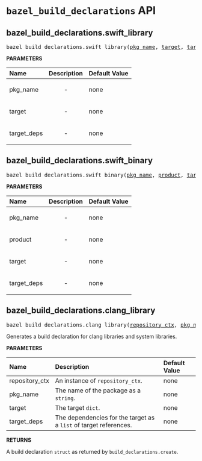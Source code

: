 <!-- Generated with Stardoc, Do Not Edit! -->
# `bazel_build_declarations` API


<a id="#bazel_build_declarations.swift_library"></a>

## bazel_build_declarations.swift_library

<pre>
bazel_build_declarations.swift_library(<a href="#bazel_build_declarations.swift_library-pkg_name">pkg_name</a>, <a href="#bazel_build_declarations.swift_library-target">target</a>, <a href="#bazel_build_declarations.swift_library-target_deps">target_deps</a>)
</pre>



**PARAMETERS**


| Name  | Description | Default Value |
| :------------- | :------------- | :------------- |
| <a id="bazel_build_declarations.swift_library-pkg_name"></a>pkg_name |  <p align="center"> - </p>   |  none |
| <a id="bazel_build_declarations.swift_library-target"></a>target |  <p align="center"> - </p>   |  none |
| <a id="bazel_build_declarations.swift_library-target_deps"></a>target_deps |  <p align="center"> - </p>   |  none |


<a id="#bazel_build_declarations.swift_binary"></a>

## bazel_build_declarations.swift_binary

<pre>
bazel_build_declarations.swift_binary(<a href="#bazel_build_declarations.swift_binary-pkg_name">pkg_name</a>, <a href="#bazel_build_declarations.swift_binary-product">product</a>, <a href="#bazel_build_declarations.swift_binary-target">target</a>, <a href="#bazel_build_declarations.swift_binary-target_deps">target_deps</a>)
</pre>



**PARAMETERS**


| Name  | Description | Default Value |
| :------------- | :------------- | :------------- |
| <a id="bazel_build_declarations.swift_binary-pkg_name"></a>pkg_name |  <p align="center"> - </p>   |  none |
| <a id="bazel_build_declarations.swift_binary-product"></a>product |  <p align="center"> - </p>   |  none |
| <a id="bazel_build_declarations.swift_binary-target"></a>target |  <p align="center"> - </p>   |  none |
| <a id="bazel_build_declarations.swift_binary-target_deps"></a>target_deps |  <p align="center"> - </p>   |  none |


<a id="#bazel_build_declarations.clang_library"></a>

## bazel_build_declarations.clang_library

<pre>
bazel_build_declarations.clang_library(<a href="#bazel_build_declarations.clang_library-repository_ctx">repository_ctx</a>, <a href="#bazel_build_declarations.clang_library-pkg_name">pkg_name</a>, <a href="#bazel_build_declarations.clang_library-target">target</a>, <a href="#bazel_build_declarations.clang_library-target_deps">target_deps</a>)
</pre>

Generates a build declaration for clang libraries and system libraries.

**PARAMETERS**


| Name  | Description | Default Value |
| :------------- | :------------- | :------------- |
| <a id="bazel_build_declarations.clang_library-repository_ctx"></a>repository_ctx |  An instance of <code>repository_ctx</code>.   |  none |
| <a id="bazel_build_declarations.clang_library-pkg_name"></a>pkg_name |  The name of the package as a <code>string</code>.   |  none |
| <a id="bazel_build_declarations.clang_library-target"></a>target |  The target <code>dict</code>.   |  none |
| <a id="bazel_build_declarations.clang_library-target_deps"></a>target_deps |  The dependencies for the target as a <code>list</code> of target references.   |  none |

**RETURNS**

A build declaration `struct` as returned by `build_declarations.create`.


